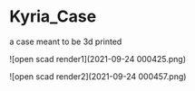 # Kyria_Case
a case meant to be 3d printed

![open scad render1](2021-09-24 000425.png)

![open scad render2](2021-09-24 000457.png)
